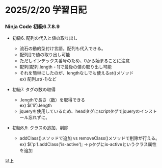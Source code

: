 # 2025/2/20 学習日記  
### Ninja Code 初級6.7.8.9  
- 初級6. 配列の代入と値の取り出し
    - 流石の動的型付け言語。配列も代入できる。
    - 配列[]で値の取り出し可能
    - ただしインデックス番号のため、0から始まることに注意
    - 配列[配列.length - 1]で最後の値の取り出し可能
    - それを簡単にしたのが、lengthなしでも使えるat()メソッド  
    ex) 配列.at(-1)など
  
- 初級7. タグの数の取得
    - .lengthで長さ（数）を取得できる  
    ex) $('li').length  
    - jqueryを使用しているため、headタグにscriptタグでjqueryのインストール忘れずに。  
  
- 初級8,9. クラスの追加、削除  
    - addClass()メソッドで追加 vs removeClass()メソッドで削除が行える。  
      ex) $('p').addClass('is-active'); → pタグにis-activeというクラス属性を追加
      

以上
